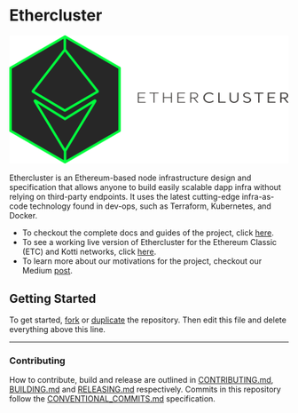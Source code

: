 # Ethercluster
![Ethercluster-logo](assets/Ethercluster_PNG.png ':size=450x200')

Ethercluster is an Ethereum-based node infrastructure design and specification that allows anyone to build easily scalable dapp infra without relying on third-party endpoints.
It uses the latest cutting-edge infra-as-code technology found in dev-ops, such as Terraform, Kubernetes, and Docker.

* To checkout the complete docs and guides of the project, click [here](https://docs.ethercluster.com).
* To see a working live version of Ethercluster for the Ethereum Classic (ETC) and Kotti networks, click [here](https://www.ethercluster.com).
* To learn more about our motivations for the project, checkout our Medium [post](https://medium.com/ethereum-classic/ethercluster-an-open-source-alternative-to-infura-b8799b2122d3).

## Getting Started

To get started, [fork](https://help.github.com/articles/fork-a-repo/) or [duplicate](https://help.github.com/articles/duplicating-a-repository/) the repository. Then edit this file and delete everything above this line.

---

### Contributing

How to contribute, build and release are outlined in [CONTRIBUTING.md](CONTRIBUTING.md), [BUILDING.md](BUILDING.md) and [RELEASING.md](RELEASING.md) respectively. Commits in this repository follow the [CONVENTIONAL_COMMITS.md](CONVENTIONAL_COMMITS.md) specification.

